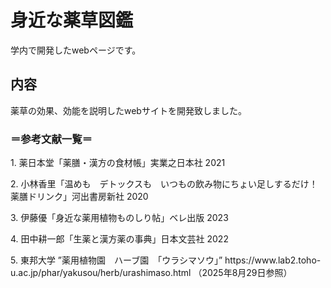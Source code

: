 <h1>身近な薬草図鑑</h1>
<p>学内で開発したwebページです。</p>
<h2>内容</h2>
<p>薬草の効果、効能を説明したwebサイトを開発致しました。</p>
<h3>＝参考文献一覧＝</h3>
<p>1. 薬日本堂「薬膳・漢方の食材帳」実業之日本社 2021</p>
<p>2. 小林香里「温めも　デトックスも　いつもの飲み物にちょい足しするだけ！薬膳ドリンク」河出書房新社 2020</p>
<p>3. 伊藤優「身近な薬用植物ものしり帖」ベレ出版 2023</p>
<p>4. 田中耕一郎「生薬と漢方薬の事典」日本文芸社 2022</p>
<p>5. 東邦大学 ”薬用植物園　ハーブ園　「ウラシマソウ」” https://www.lab2.toho-u.ac.jp/phar/yakusou/herb/urashimaso.html （2025年8月29日参照）</p>